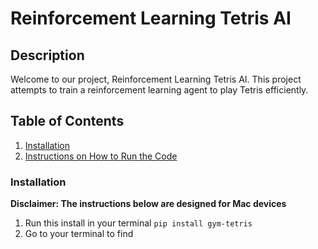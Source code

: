 # Reinforcement Learning Tetris AI

## Description
Welcome to our project, Reinforcement Learning Tetris AI. This project attempts to train a reinforcement learning agent to play Tetris efficiently. 



## Table of Contents

1. [Installation](#installation)
2. [Instructions on How to Run the Code](#instructions)


### Installation
**Disclaimer: The instructions below are designed for Mac devices**
1. Run this install in your terminal `pip install gym-tetris`
2. Go to your terminal to find 

